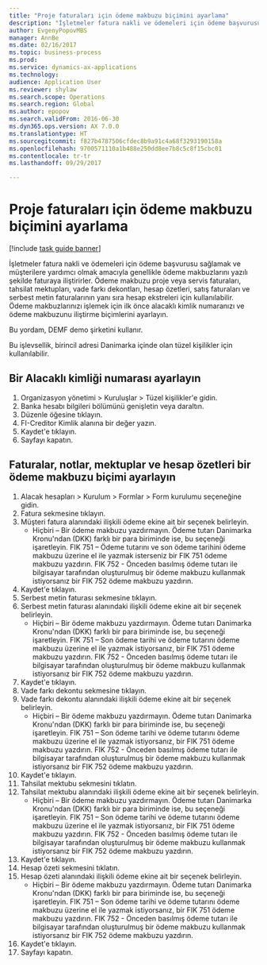 ```yaml
--- 
title: "Proje faturaları için ödeme makbuzu biçimini ayarlama"
description: "İşletmeler fatura nakli ve ödemeleri için ödeme başvurusu sağlamak ve müşterilere yardımcı olmak amacıyla genellikle ödeme makbuzlarını yazılı şekilde faturaya iliştirirler."
author: EvgenyPopovMBS
manager: AnnBe
ms.date: 02/16/2017
ms.topic: business-process
ms.prod: 
ms.service: dynamics-ax-applications
ms.technology: 
audience: Application User
ms.reviewer: shylaw
ms.search.scope: Operations
ms.search.region: Global
ms.author: epopov
ms.search.validFrom: 2016-06-30
ms.dyn365.ops.version: AX 7.0.0
ms.translationtype: HT
ms.sourcegitcommit: f827b4787506cfdec8b9a91c4a68f3293190158a
ms.openlocfilehash: 9700571110a1b488e250dd8ee7b8c5c8f15cbc01
ms.contentlocale: tr-tr
ms.lasthandoff: 09/29/2017

---
```

# <a name="set-up-payment-slip-format-for-project-invoices"></a>Proje faturaları için ödeme makbuzu biçimini ayarlama

[!include [task guide banner](../../includes/task-guide-banner.md)]

İşletmeler fatura nakli ve ödemeleri için ödeme başvurusu sağlamak ve müşterilere yardımcı olmak amacıyla genellikle ödeme makbuzlarını yazılı şekilde faturaya iliştirirler. Ödeme makbuzu proje veya servis faturaları, tahsilat mektupları, vade farkı dekontları, hesap özetleri, satış faturaları ve serbest metin faturalarının yanı sıra hesap ekstreleri için kullanılabilir. Ödeme makbuzlarınızı işlemek için ilk önce alacaklı kimlik numaranızı ve ödeme makbuzunu iliştirme biçimlerini ayarlayın.

Bu yordam, DEMF demo şirketini kullanır. 

Bu işlevsellik, birincil adresi Danimarka içinde olan tüzel kişilikler için kullanılabilir.


## <a name="set-up-a-creditor-id-number"></a>Bir Alacaklı kimliği numarası ayarlayın
1. Organizasyon yönetimi > Kuruluşlar > Tüzel kişilikler'e gidin.
2. Banka hesabı bilgileri bölümünü genişletin veya daraltın.
3. Düzenle öğesine tıklayın.
4. FI-Creditor Kimlik alanına bir değer yazın.
5. Kaydet'e tıklayın.
6. Sayfayı kapatın.

## <a name="set-up-a-payment-slip-format-for-invoices-notes-letters-and-statements"></a>Faturalar, notlar, mektuplar ve hesap özetleri bir ödeme makbuzu biçimi ayarlayın
1. Alacak hesapları > Kurulum > Formlar > Form kurulumu seçeneğine gidin.
2. Fatura sekmesine tıklayın.
3. Müşteri fatura alanındaki ilişkili ödeme ekine ait bir seçenek belirleyin.
    * Hiçbiri – Bir ödeme makbuzu yazdırmayın. Ödeme tutarı Danimarka Kronu'ndan (DKK) farklı bir para biriminde ise, bu seçeneği işaretleyin.   FIK 751 – Ödeme tutarını ve son ödeme tarihini ödeme makbuzu üzerine el ile yazmak isterseniz bir FIK 751 ödeme makbuzu yazdırın.   FIK 752 - Önceden basılmış ödeme tutarı ile bilgisayar tarafından oluşturulmuş bir ödeme makbuzu kullanmak istiyorsanız bir FIK 752 ödeme makbuzu yazdırın.  
4. Kaydet'e tıklayın.
5. Serbest metin faturası sekmesine tıklayın.
6. Serbest metin faturası alanındaki ilişkili ödeme ekine ait bir seçenek belirleyin.
    * Hiçbiri – Bir ödeme makbuzu yazdırmayın. Ödeme tutarı Danimarka Kronu'ndan (DKK) farklı bir para biriminde ise, bu seçeneği işaretleyin.   FIK 751 – Son ödeme tarihi ve ödeme tutarını ödeme makbuzu üzerine el ile yazmak istiyorsanız, bir FIK 751 ödeme makbuzu yazdırın.   FIK 752 - Önceden basılmış ödeme tutarı ile bilgisayar tarafından oluşturulmuş bir ödeme makbuzu kullanmak istiyorsanız bir FIK 752 ödeme makbuzu yazdırın.  
7. Kaydet'e tıklayın.
8. Vade farkı dekontu sekmesine tıklayın.
9. Vade farkı dekontu alanındaki ilişkili ödeme ekine ait bir seçenek belirleyin.
    * Hiçbiri – Bir ödeme makbuzu yazdırmayın. Ödeme tutarı Danimarka Kronu'ndan (DKK) farklı bir para biriminde ise, bu seçeneği işaretleyin.   FIK 751 – Son ödeme tarihi ve ödeme tutarını ödeme makbuzu üzerine el ile yazmak istiyorsanız, bir FIK 751 ödeme makbuzu yazdırın.   FIK 752 - Önceden basılmış ödeme tutarı ile bilgisayar tarafından oluşturulmuş bir ödeme makbuzu kullanmak istiyorsanız bir FIK 752 ödeme makbuzu yazdırın.  
10. Kaydet'e tıklayın.
11. Tahsilat mektubu sekmesini tıklatın.
12. Tahsilat mektubu alanındaki ilişkili ödeme ekine ait bir seçenek belirleyin.
    * Hiçbiri – Bir ödeme makbuzu yazdırmayın. Ödeme tutarı Danimarka Kronu'ndan (DKK) farklı bir para biriminde ise, bu seçeneği işaretleyin.   FIK 751 – Son ödeme tarihi ve ödeme tutarını ödeme makbuzu üzerine el ile yazmak istiyorsanız, bir FIK 751 ödeme makbuzu yazdırın.   FIK 752 - Önceden basılmış ödeme tutarı ile bilgisayar tarafından oluşturulmuş bir ödeme makbuzu kullanmak istiyorsanız bir FIK 752 ödeme makbuzu yazdırın.  
13. Kaydet'e tıklayın.
14. Hesap özeti sekmesini tıklatın.
15. Hesap özeti alanındaki ilişkili ödeme ekine ait bir seçenek belirleyin.
    * Hiçbiri – Bir ödeme makbuzu yazdırmayın. Ödeme tutarı Danimarka Kronu'ndan (DKK) farklı bir para biriminde ise, bu seçeneği işaretleyin.   FIK 751 – Son ödeme tarihi ve ödeme tutarını ödeme makbuzu üzerine el ile yazmak istiyorsanız, bir FIK 751 ödeme makbuzu yazdırın.   FIK 752 - Önceden basılmış ödeme tutarı ile bilgisayar tarafından oluşturulmuş bir ödeme makbuzu kullanmak istiyorsanız bir FIK 752 ödeme makbuzu yazdırın.  
16. Kaydet'e tıklayın.
17. Sayfayı kapatın.


